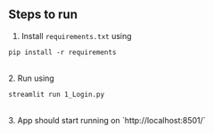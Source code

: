 ## Steps to run

1. Install `requirements.txt` using
```
pip install -r requirements
```

<br>
2. Run using

```
streamlit run 1_Login.py
```

<br>
3. App should start running on `http://localhost:8501/`

